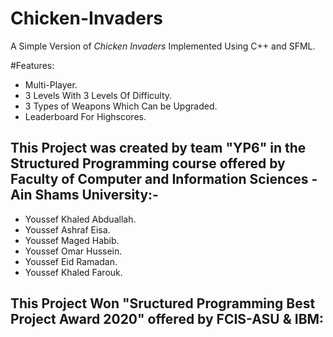 # Chicken-Invaders

A Simple Version of *Chicken Invaders* Implemented Using C++ and SFML.

#Features:

- Multi-Player.
- 3 Levels With 3 Levels Of Difficulty.
- 3 Types of Weapons Which Can be Upgraded.
- Leaderboard For Highscores.

## This Project was created by team "YP6" in the Structured Programming course offered by Faculty of Computer and Information Sciences - Ain Shams University:-

- Youssef Khaled Abduallah.
- Youssef Ashraf Eisa.
- Youssef Maged Habib.
- Youssef Omar Hussein.
- Youssef Eid Ramadan.
- Youssef Khaled Farouk.

## This Project Won "Sructured Programming Best Project Award 2020" offered by FCIS-ASU & IBM:

